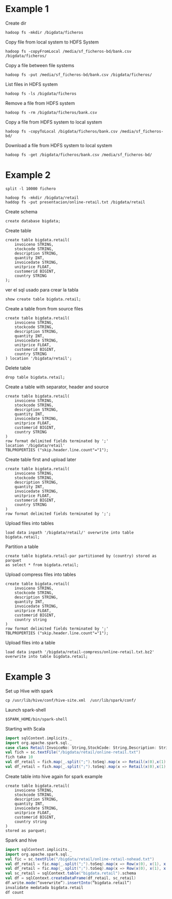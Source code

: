 # Example 1
Create dir
```jshelllanguage
hadoop fs -mkdir /bigdata/ficheros
```
Copy file from local system to HDFS System
```jshelllanguage
hadoop fs -copyFromLocal /media/sf_ficheros-bd/bank.csv /bigdata/ficheros/
```
Copy a file between file systems
```jshelllanguage
hadoop fs -put /media/sf_ficheros-bd/bank.csv /bigdata/ficheros/
```
List files in HDFS system
```jshelllanguage
hadoop fs -ls /bigdata/ficheros
```
Remove a file from HDFS system
```jshelllanguage
hadoop fs -rm /bigdata/ficheros/bank.csv
```
Copy a file from HDFS system to local system
```jshelllanguage
hadoop fs -copyToLocal /bigdata/ficheros/bank.csv /media/sf_ficheros-bd/
```
Download a file from HDFS system to local system
```jshelllanguage
hadoop fs -get /bigdata/ficheros/bank.csv /media/sf_ficheros-bd/
```

# Example 2
```jshelllanguage
split -l 10000 fichero
```
```jshelllanguage
hadoop fs -mkdir /bigdata/retail
haddop fs -put presentacion/online-retail.txt /bigdata/retail
```
Create schema
```jql
create database bigdata;
```
Create table
```jql
create table bigdata.retail(
    invoiceno STRING,
    stockcode STRING,
    description STRING,
    quantity INT,
    invoicedate STRING,
    unitprice FLOAT,
    customerid BIGINT,
    country STRING
);
```
ver el sql usado para crear la tabla
````jql
show create table bigdata.retail;
````
Create a table from from source files
````jql
create table bigdata.retail(
    invoiceno STRING,
    stockcode STRING,
    description STRING,
    quantity INT,
    invoicedate STRING,
    unitprice FLOAT,
    customerid BIGINT,
    country STRING
) location '/bigdata/retail';
````
Delete table
````jql
drop table bigdata.retail;
````
Create a table with separator, header and source
````jql
create table bigdata.retail(
    invoiceno STRING,
    stockcode STRING,
    description STRING,
    quantity INT,
    invoicedate STRING,
    unitprice FLOAT,
    customerid BIGINT,
    country STRING
)
row format delimited fields terminated by ';'
location '/bigdata/retail'
TBLPROPERTIES ("skip.header.line.count"="1");
````
Create table first and upload later
````jql
create table bigdata.retail(
    invoiceno STRING,
    stockcode STRING,
    description STRING,
    quantity INT,
    invoicedate STRING,
    unitprice FLOAT,
    customerid BIGINT,
    country STRING
)
row format delimited fields terminated by ';';
````
Upload files into tables
```jshelllanguage
load data inpath '/bigdata/retail/' overwrite into table bigdata.retail;
```
Partition a table
````jql
create table bigdata.retail-par partitioned by (country) stored as parquet
as select * from bigdata.retail;
````
Upload compress files into tables
````jql
create table bigdata.retail(
    invoiceno STRING,
    stockcode STRING,
    description STRING,
    quantity INT,
    invoicedate STRING,
    unitprice FLOAT,
    customerid BIGINT,
    country string
)
row format delimited fields terminated by ';'
TBLPROPERTIES ("skip.header.line.count"="1");
````
Upload files into a table
````jshelllanguage
load data inpath '/bigdata/retail-compress/online-retail.txt.bz2' overwrite into table bigdata.retail;
````

# Example 3
Set up Hive with spark
````jshelllanguage
cp /usr/lib/hive/conf/hive-site.xml  /usr/lib/spark/conf/
````
Launch spark-shell
```jshelllanguage
$SPARK_HOME/bin/spark-shell
```
Starting with Scala
````scala
import sqlContext.implicits._
import org.apache.spark.sql._
case class Retail(InvoiceNo: String,StockCode: String,Description: String,Quantity: Integer,InvoiceDate: String, UnitPrice: Float,CustomerID: String, Country: String)
val fich = sc.textFile("/bigdata/retail/online-retail.txt")
fich take 10
val df_retail = fich.map(_.split(";").toSeq).map(x => Retail(x(0),x(1),x(2),x(3),x(4),x(5),x(6),x(7))).toDF
val df_retail = fich.map(_.split(";").toSeq).map(x => Retail(x(0),x(1),x(2),x(3).toInt,x(4),x(5).toFloat,x(6),x(7))).toDF
````
Create table into hive again for spark example
````jql
create table bigdata.retail(
    invoiceno STRING,
    stockcode STRING,
    description STRING,
    quantity INT,
    invoicedate STRING,
    unitprice FLOAT,
    customerid BIGINT,
    country string
)
stored as parquet;
````
Spark and hive
````scala
import sqlContext.implicits._
import org.apache.spark.sql._
val fic = sc.textFile("/bigdata/retail/online-retail-nohead.txt")
val df_retail = fic.map(_.split(";").toSeq).map(x => Row(x(0), x(1), x(2), x(3).toInt, x(4), x(5).replace(",",".").toFloat, x(6).toLong, x(7)))
val df_retail = fic.map(_.split(";").toSeq).map(x => Row(x(0), x(1), x(2), Option(x(3)).getOrElse("0").toInt, x(4), Option(x(5)).getOrElse("0.0").replace(",",".").toFloat, Option(x(6)).map(d => if(d.isEmpty) "0" else d).getOrElse("0").toLong, x(7)))
val sc_retail = sqlContext.table("bigdata.retail").schema
val df = sqlContext.createDataFrame(df_retail, sc_retail)
df.write.mode(“overwrite”).insertInto(“bigdata.retail”)
invalidate medatada bigdata.retail
df count
````